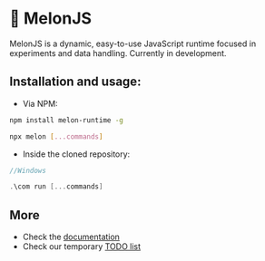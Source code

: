 # 🍈 MelonJS
MelonJS is a dynamic, easy-to-use JavaScript runtime focused in experiments and data handling. Currently in development.

## Installation and usage:

- Via NPM:

```bash
npm install melon-runtime -g
```

```bash
npx melon [...commands]
```

- Inside the cloned repository:

```cpp
//Windows

.\com run [...commands]
```

## More

- Check the [documentation](https://github.com/MelonRuntime/MelonJS.Docs)
- Check our temporary [TODO list](https://github.com/MelonRuntime/MelonJS/blob/main/TODO.md)
